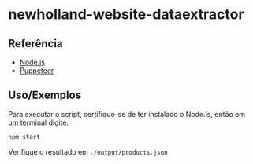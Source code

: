
# newholland-website-dataextractor

## Referência

 - [Node.js](https://nodejs.org/en/download)
 - [Puppeteer](https://pptr.dev/)

## Uso/Exemplos

Para executar o script, certifique-se de ter instalado o Node.js, então em um terminal digite:

```bash
npm start
```

Verifique o resultado em `./output/products.json`
